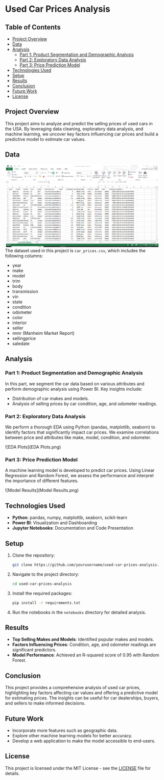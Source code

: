 # Used Car Prices Analysis


## Table of Contents
- [Project Overview](#project-overview)
- [Data](#data)
- [Analysis](#analysis)
  - [Part 1: Product Segmentation and Demographic Analysis](#part-1-product-segmentation-and-demographic-analysis)
  - [Part 2: Exploratory Data Analysis](#part-2-exploratory-data-analysis)
  - [Part 3: Price Prediction Model](#part-3-price-prediction-model)
- [Technologies Used](#technologies-used)
- [Setup](#setup)
- [Results](#results)
- [Conclusion](#conclusion)
- [Future Work](#future-work)
- [License](#license)

## Project Overview
This project aims to analyze and predict the selling prices of used cars in the USA. By leveraging data cleaning, exploratory data analysis, and machine learning, we uncover key factors influencing car prices and build a predictive model to estimate car values.

## Data
![Overview](Overview.png)
The dataset used in this project is `car_prices.csv`, which includes the following columns:
- year
- make
- model
- trim
- body
- transmission
- vin
- state
- condition
- odometer
- color
- interior
- seller
- mmr (Manheim Market Report)
- sellingprice
- saledate

## Analysis

### Part 1: Product Segmentation and Demographic Analysis
In this part, we segment the car data based on various attributes and perform demographic analysis using Power BI. Key insights include:
- Distribution of car makes and models.
- Analysis of selling prices by car condition, age, and odometer readings.


### Part 2: Exploratory Data Analysis
We perform a thorough EDA using Python (pandas, matplotlib, seaborn) to identify factors that significantly impact car prices. We examine correlations between price and attributes like make, model, condition, and odometer.

![EDA Plots](EDA Plots.png)

### Part 3: Price Prediction Model
A machine learning model is developed to predict car prices. Using Linear Regression and Random Forest, we assess the performance and interpret the importance of different features.

![Model Results](Model Results.png)

## Technologies Used
- **Python**: pandas, numpy, matplotlib, seaborn, scikit-learn
- **Power BI**: Visualization and Dashboarding
- **Jupyter Notebooks**: Documentation and Code Presentation

## Setup
1. Clone the repository:
    ```sh
    git clone https://github.com/yourusername/used-car-prices-analysis.git
    ```
2. Navigate to the project directory:
    ```sh
    cd used-car-prices-analysis
    ```
3. Install the required packages:
    ```sh
    pip install -r requirements.txt
    ```
4. Run the notebooks in the `notebooks` directory for detailed analysis.

## Results
- **Top Selling Makes and Models**: Identified popular makes and models.
- **Factors Influencing Prices**: Condition, age, and odometer readings are significant predictors.
- **Model Performance**: Achieved an R-squared score of 0.95 with Random Forest.

## Conclusion
This project provides a comprehensive analysis of used car prices, highlighting key factors affecting car values and offering a predictive model for estimating prices. The insights can be useful for car dealerships, buyers, and sellers to make informed decisions.

## Future Work
- Incorporate more features such as geographic data.
- Explore other machine learning models for better accuracy.
- Develop a web application to make the model accessible to end-users.

## License
This project is licensed under the MIT License - see the [LICENSE](https://www.mit.edu/~amini/LICENSE.md) file for details.
